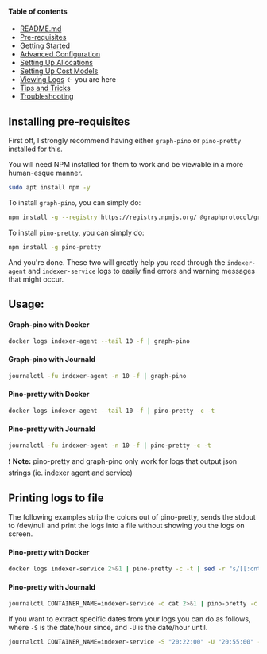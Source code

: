#### Table of contents

- [README.md](https://github.com/StakeSquid/graphprotocol-mainnet-docker/blob/advanced/README.md)
- [Pre-requisites](https://github.com/StakeSquid/graphprotocol-mainnet-docker/blob/advanced/docs/pre-requisites.md)
- [Getting Started](https://github.com/StakeSquid/graphprotocol-mainnet-docker/blob/advanced/docs/getting-started.md)
- [Advanced Configuration](https://github.com/StakeSquid/graphprotocol-mainnet-docker/blob/advanced/docs/advanced-config.md)
- [Setting Up Allocations](https://github.com/StakeSquid/graphprotocol-mainnet-docker/blob/advanced/docs/allocations.md)
- [Setting Up Cost Models](https://github.com/StakeSquid/graphprotocol-mainnet-docker/blob/advanced/docs/costmodels.md)
- [Viewing Logs](https://github.com/StakeSquid/graphprotocol-mainnet-docker/blob/advanced/docs/logs.md) <- you are here
- [Tips and Tricks](https://github.com/StakeSquid/graphprotocol-mainnet-docker/blob/advanced/docs/tips.md)
- [Troubleshooting](https://github.com/StakeSquid/graphprotocol-mainnet-docker/blob/advanced/docs/troubleshooting.md)


## Installing pre-requisites


First off, I strongly recommend having either `graph-pino` or `pino-pretty` installed for this.

You will need NPM installed for them to work and be viewable in a more human-esque manner.

```bash
sudo apt install npm -y

```

To install `graph-pino`, you can simply do:

```bash
npm install -g --registry https://registry.npmjs.org/ @graphprotocol/graph-pino

```

To install `pino-pretty`, you can simply do:

```bash
npm install -g pino-pretty

```

And you're done. These two will greatly help you read through the `indexer-agent` and `indexer-service` logs to easily find errors and warning messages that might occur.

## Usage:

#### Graph-pino with Docker

```bash
docker logs indexer-agent --tail 10 -f | graph-pino

```

#### Graph-pino with Journald

```bash
journalctl -fu indexer-agent -n 10 -f | graph-pino

```

#### Pino-pretty with Docker

```bash
docker logs indexer-agent --tail 10 -f | pino-pretty -c -t

```

#### Pino-pretty with Journald

```bash
journalctl -fu indexer-agent -n 10 -f | pino-pretty -c -t

```

:exclamation: **Note:** pino-pretty and graph-pino only work for logs that output json strings (ie. indexer agent and service)

## Printing logs to file

The following examples strip the colors out of pino-pretty, sends the stdout to /dev/null and print the logs into a file without showing you the logs on screen.

#### Pino-pretty with Docker

```bash
docker logs indexer-service 2>&1 | pino-pretty -c -t | sed -r "s/[[:cntrl:]]\[[0-9]{1,3}m//g" | tee service.log &> /dev/null &
```



#### Pino-pretty with Journald

```bash
journalctl CONTAINER_NAME=indexer-service -o cat 2>&1 | pino-pretty -c -t | sed -r "s/[[:cntrl:]]\[[0-9]{1,3}m//g" | tee service.log &> /dev/null &
```

If you want to extract specific dates from your logs you can do as follows, where `-S` is the date/hour since, and `-U` is the date/hour until.

```bash
journalctl CONTAINER_NAME=indexer-service -S "20:22:00" -U "20:55:00" -o cat 2>&1 | pino-pretty -c -t | sed -r "s/[[:cntrl:]]\[[0-9]{1,3}m//g" | tee service.log &> /dev/null &
```

